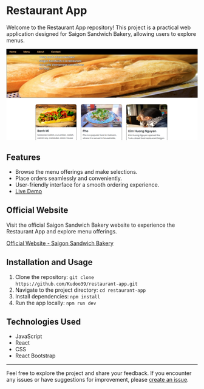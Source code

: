 # Restaurant App

Welcome to the Restaurant App repository! This project is a practical web application designed for Saigon Sandwich Bakery, allowing users to explore menus.

![Restaurant App Screenshot](src/assets/demo.png)

## Features

- Browse the menu offerings and make selections.
- Place orders seamlessly and conveniently.
- User-friendly interface for a smooth ordering experience.
- [Live Demo](https://kudoo39.github.io/restaurant-app)

## Official Website

Visit the official Saigon Sandwich Bakery website to experience the Restaurant App and explore menu offerings.

[Official Website - Saigon Sandwich Bakery](https://banhmisaigon.netlify.app)

## Installation and Usage

1. Clone the repository: `git clone https://github.com/Kudoo39/restaurant-app.git`
2. Navigate to the project directory: `cd restaurant-app`
3. Install dependencies: `npm install`
4. Run the app locally: `npm run dev`

## Technologies Used

- JavaScript
- React
- CSS
- React Bootstrap

---

Feel free to explore the project and share your feedback. If you encounter any issues or have suggestions for improvement, please [create an issue](https://github.com/Kudoo39/restaurant-app/issues).
